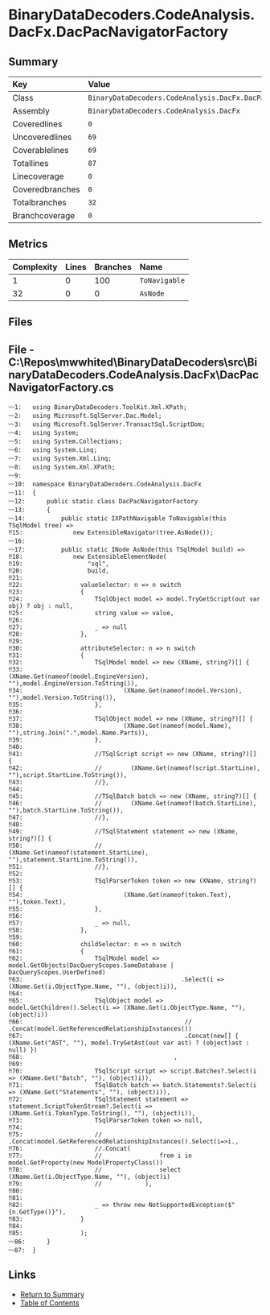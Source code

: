 ﻿# BinaryDataDecoders.CodeAnalysis.DacFx.DacPacNavigatorFactory

## Summary

| Key             | Value                                                          |
| :-------------- | :------------------------------------------------------------- |
| Class           | `BinaryDataDecoders.CodeAnalysis.DacFx.DacPacNavigatorFactory` |
| Assembly        | `BinaryDataDecoders.CodeAnalysis.DacFx`                        |
| Coveredlines    | `0`                                                            |
| Uncoveredlines  | `69`                                                           |
| Coverablelines  | `69`                                                           |
| Totallines      | `87`                                                           |
| Linecoverage    | `0`                                                            |
| Coveredbranches | `0`                                                            |
| Totalbranches   | `32`                                                           |
| Branchcoverage  | `0`                                                            |

## Metrics

| Complexity | Lines | Branches | Name          |
| :--------- | :---- | :------- | :------------ |
| 1          | 0     | 100      | `ToNavigable` |
| 32         | 0     | 0        | `AsNode`      |

## Files

## File - C:\Repos\mwwhited\BinaryDataDecoders\src\BinaryDataDecoders.CodeAnalysis.DacFx\DacPacNavigatorFactory.cs

```CSharp
〰1:   using BinaryDataDecoders.ToolKit.Xml.XPath;
〰2:   using Microsoft.SqlServer.Dac.Model;
〰3:   using Microsoft.SqlServer.TransactSql.ScriptDom;
〰4:   using System;
〰5:   using System.Collections;
〰6:   using System.Linq;
〰7:   using System.Xml.Linq;
〰8:   using System.Xml.XPath;
〰9:   
〰10:  namespace BinaryDataDecoders.CodeAnalysis.DacFx
〰11:  {
〰12:      public static class DacPacNavigatorFactory
〰13:      {
〰14:          public static IXPathNavigable ToNavigable(this TSqlModel tree) =>
‼15:              new ExtensibleNavigator(tree.AsNode());
〰16:  
〰17:          public static INode AsNode(this TSqlModel build) =>
‼18:              new ExtensibleElementNode(
‼19:                  "sql",
‼20:                  build,
‼21:  
‼22:                valueSelector: n => n switch
‼23:                {
‼24:                    TSqlObject model => model.TryGetScript(out var obj) ? obj : null,
‼25:                    string value => value,
‼26:  
‼27:                    _ => null
‼28:                },
‼29:  
‼30:                attributeSelector: n => n switch
‼31:                {
‼32:                    TSqlModel model => new (XName, string?)[] {
‼33:                            (XName.Get(nameof(model.EngineVersion), ""),model.EngineVersion.ToString()),
‼34:                            (XName.Get(nameof(model.Version), ""),model.Version.ToString()),
‼35:                    },
‼36:  
‼37:                    TSqlObject model => new (XName, string?)[] {
‼38:                            (XName.Get(nameof(model.Name), ""),string.Join(".",model.Name.Parts)),
‼39:                    },
‼40:  
‼41:                    //TSqlScript script => new (XName, string?)[] {
‼42:                    //        (XName.Get(nameof(script.StartLine), ""),script.StartLine.ToString()),
‼43:                    //},
‼44:  
‼45:                    //TSqlBatch batch => new (XName, string?)[] {
‼46:                    //        (XName.Get(nameof(batch.StartLine), ""),batch.StartLine.ToString()),
‼47:                    //},
‼48:  
‼49:                    //TSqlStatement statement => new (XName, string?)[] {
‼50:                    //        (XName.Get(nameof(statement.StartLine), ""),statement.StartLine.ToString()),
‼51:                    //},
‼52:  
‼53:                    TSqlParserToken token => new (XName, string?)[] {
‼54:                            (XName.Get(nameof(token.Text), ""),token.Text),
‼55:                    },
‼56:  
‼57:                    _ => null,
‼58:                },
‼59:  
‼60:                childSelector: n => n switch
‼61:                {
‼62:                    TSqlModel model => model.GetObjects(DacQueryScopes.SameDatabase | DacQueryScopes.UserDefined)
‼63:                                            .Select(i => (XName.Get(i.ObjectType.Name, ""), (object)i)),
‼64:  
‼65:                    TSqlObject model => model.GetChildren().Select(i => (XName.Get(i.ObjectType.Name, ""), (object)i))
‼66:                                             //   .Concat(model.GetReferencedRelationshipInstances())
‼67:                                             .Concat(new[] { (XName.Get("AST", ""), model.TryGetAst(out var ast) ? (object)ast : null) })
‼68:                                          ,
‼69:  
‼70:                    TSqlScript script => script.Batches?.Select(i => (XName.Get("Batch", ""), (object)i)),
‼71:                    TSqlBatch batch => batch.Statements?.Select(i => (XName.Get("Statements", ""), (object)i)),
‼72:                    TSqlStatement statement => statement.ScriptTokenStream?.Select(i => (XName.Get(i.TokenType.ToString(), ""), (object)i)),
‼73:                    TSqlParserToken token => null,
‼74:  
‼75:                    //  .Concat(model.GetReferencedRelationshipInstances().Select(i=>i.,
‼76:                    //.Concat(
‼77:                    //                from i in model.GetProperty(new ModelPropertyClass())
‼78:                    //                select (XName.Get(i.ObjectType.Name, ""), (object)i)
‼79:                    //            ),
‼80:  
‼81:  
‼82:                    _ => throw new NotSupportedException($"{n.GetType()}"),
‼83:                }
‼84:  
‼85:                );
〰86:      }
〰87:  }
```

## Links

* [Return to Summary](Summary.md)
* [Table of Contents](../TOC.md)

